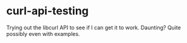 # curl-api-testing

Trying out the libcurl API to see if I can get it to work. Daunting? Quite possibly even with examples.